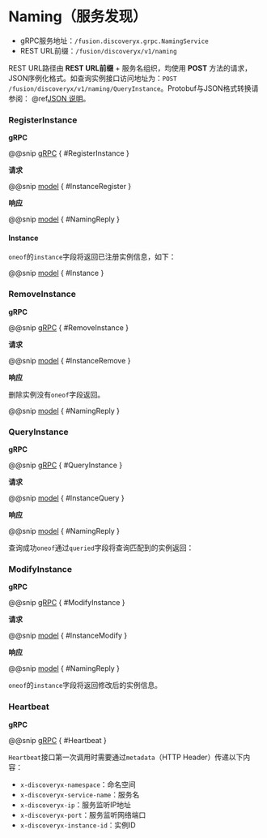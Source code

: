 # Naming（服务发现）

- gRPC服务地址：`/fusion.discoveryx.grpc.NamingService`
- REST URL前缀：`/fusion/discoveryx/v1/naming`

REST URL路径由 **REST URL前缀** + 服务名组织，均使用 **POST** 方法的请求，JSON序例化格式。如查询实例接口访问地址为：`POST /fusion/discoveryx/v1/naming/QueryInstance`。Protobuf与JSON格式转换请参阅： @ref[JSON 说明](../json.md)。

### RegisterInstance

**gRPC**

@@snip [gRPC](../../../../../../discoveryx-common/src/main/protobuf/fusion/discoveryx/grpc/discoveryx.proto) { #RegisterInstance }

**请求**

@@snip [model](../../../../../../discoveryx-common/src/main/protobuf/fusion/discoveryx/model/discoveryx.proto) { #InstanceRegister }

**响应**

@@snip [model](../../../../../../discoveryx-common/src/main/protobuf/fusion/discoveryx/model/discoveryx.proto) { #NamingReply }

#### Instance
`oneof`的`instance`字段将返回已注册实例信息，如下：

@@snip [model](../../../../../../discoveryx-common/src/main/protobuf/fusion/discoveryx/model/discoveryx.proto) { #Instance }

### RemoveInstance

**gRPC**

@@snip [gRPC](../../../../../../discoveryx-common/src/main/protobuf/fusion/discoveryx/grpc/discoveryx.proto) { #RemoveInstance }

**请求**

@@snip [model](../../../../../../discoveryx-common/src/main/protobuf/fusion/discoveryx/model/discoveryx.proto) { #InstanceRemove }

**响应**

删除实例没有`oneof`字段返回。

@@snip [model](../../../../../../discoveryx-common/src/main/protobuf/fusion/discoveryx/model/discoveryx.proto) { #NamingReply }

### QueryInstance

**gRPC**

@@snip [gRPC](../../../../../../discoveryx-common/src/main/protobuf/fusion/discoveryx/grpc/discoveryx.proto) { #QueryInstance }

**请求**

@@snip [model](../../../../../../discoveryx-common/src/main/protobuf/fusion/discoveryx/model/discoveryx.proto) { #InstanceQuery }

**响应**

@@snip [model](../../../../../../discoveryx-common/src/main/protobuf/fusion/discoveryx/model/discoveryx.proto) { #NamingReply }

查询成功`oneof`通过`queried`字段将查询匹配到的实例返回：

### ModifyInstance

**gRPC**

@@snip [gRPC](../../../../../../discoveryx-common/src/main/protobuf/fusion/discoveryx/grpc/discoveryx.proto) { #ModifyInstance }

**请求**

@@snip [model](../../../../../../discoveryx-common/src/main/protobuf/fusion/discoveryx/model/discoveryx.proto) { #InstanceModify }

**响应**

@@snip [model](../../../../../../discoveryx-common/src/main/protobuf/fusion/discoveryx/model/discoveryx.proto) { #NamingReply }

`oneof`的`instance`字段将返回修改后的实例信息。

### Heartbeat

**gRPC**

@@snip [gRPC](../../../../../../discoveryx-common/src/main/protobuf/fusion/discoveryx/grpc/discoveryx.proto) { #Heartbeat }

`Heartbeat`接口第一次调用时需要通过`metadata`（HTTP Header）传递以下内容：

- `x-discoveryx-namespace`：命名空间 
- `x-discoveryx-service-name`：服务名
- `x-discoveryx-ip`：服务监听IP地址
- `x-discoveryx-port`：服务监听网络端口
- `x-discoveryx-instance-id`：实例ID
